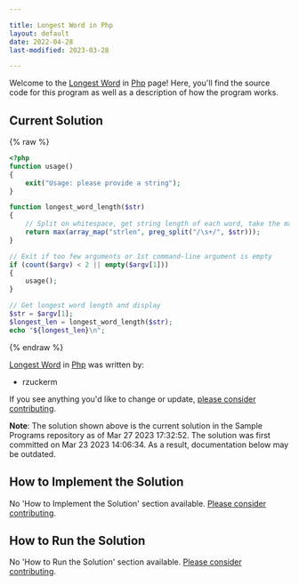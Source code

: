 ```yaml
---

title: Longest Word in Php
layout: default
date: 2022-04-28
last-modified: 2023-03-28

---
```


Welcome to the [Longest Word](https://sampleprograms.io/projects/longest-word) in [Php](https://sampleprograms.io/languages/php) page! Here, you'll find the source code for this program as well as a description of how the program works.

## Current Solution

{% raw %}

```php
<?php
function usage()
{
    exit("Usage: please provide a string");
}

function longest_word_length($str)
{
    // Split on whitespace, get string length of each word, take the maximum
    return max(array_map("strlen", preg_split("/\s+/", $str)));
}

// Exit if too few arguments or 1st command-line argument is empty
if (count($argv) < 2 || empty($argv[1]))
{
    usage();
}

// Get longest word length and display
$str = $argv[1];
$longest_len = longest_word_length($str);
echo "${longest_len}\n";
```

{% endraw %}

[Longest Word](https://sampleprograms.io/projects/longest-word) in [Php](https://sampleprograms.io/languages/php) was written by:

- rzuckerm

If you see anything you'd like to change or update, [please consider contributing](https://github.com/TheRenegadeCoder/sample-programs).

**Note**: The solution shown above is the current solution in the Sample Programs repository as of Mar 27 2023 17:32:52. The solution was first committed on Mar 23 2023 14:06:34. As a result, documentation below may be outdated.

## How to Implement the Solution

No 'How to Implement the Solution' section available. [Please consider contributing](https://github.com/TheRenegadeCoder/sample-programs-website).

## How to Run the Solution

No 'How to Run the Solution' section available. [Please consider contributing](https://github.com/TheRenegadeCoder/sample-programs-website).
